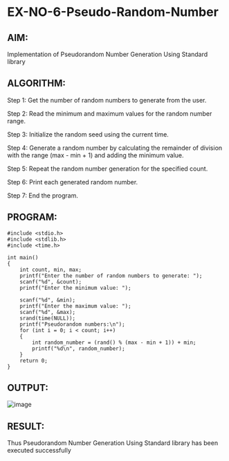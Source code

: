 # EX-NO-6-Pseudo-Random-Number

## AIM: 

Implementation of Pseudorandom Number Generation Using Standard library

## ALGORITHM:
Step 1:
Get the number of random numbers to generate from the user.

Step 2:
Read the minimum and maximum values for the random number range.

Step 3:
Initialize the random seed using the current time.

Step 4:
Generate a random number by calculating the remainder of division with the range (max - min + 1) and adding the minimum value.

Step 5:
Repeat the random number generation for the specified count.

Step 6:
Print each generated random number.

Step 7:
End the program.
## PROGRAM:
```
#include <stdio.h>
#include <stdlib.h>
#include <time.h>

int main() 
{
    int count, min, max;
    printf("Enter the number of random numbers to generate: ");
    scanf("%d", &count);
    printf("Enter the minimum value: ");
    
    scanf("%d", &min);
    printf("Enter the maximum value: ");
    scanf("%d", &max);
    srand(time(NULL));
    printf("Pseudorandom numbers:\n");   
    for (int i = 0; i < count; i++) 
    {
        int random_number = (rand() % (max - min + 1)) + min;
        printf("%d\n", random_number);
    }
    return 0;
}
```





## OUTPUT:
![image](https://github.com/user-attachments/assets/7c3ee6a5-20a6-4b47-ba3b-7f59fa168551)

## RESULT:
Thus Pseudorandom Number Generation Using Standard library has been executed successfully
